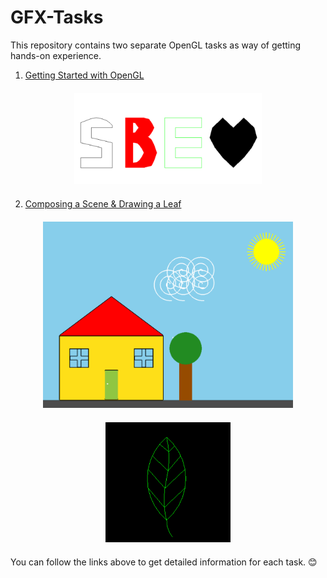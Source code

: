 # GFX-Tasks

This repository contains two separate OpenGL tasks as way of getting hands-on experience.  

1. [Getting Started with OpenGL](task-1/README.md)

<div style="text-align: center; margin: 20px;">
  <img src="https://github.com/Zoz-HF/GFX-Tasks/blob/main/task-1/img/output.png?raw=true" alt="System and biomedical engineering" width="300" height= auto>
</div>

2. [Composing a Scene & Drawing a Leaf](task-2/README.md)

<div style="text-align: center; margin: 20px;">
  <img src="https://github.com/Zoz-HF/GFX-Tasks/blob/main/task-2/img/Home_Scene.png?raw=true" alt="System and biomedical engineering" width="400" height= auto>
</div>  
<div style="text-align: center; margin: 20px;">
  <img src="https://github.com/Zoz-HF/GFX-Tasks/blob/main/task-2/img/Screenshot%202023-11-02%20190151.png?raw=true" alt="System and biomedical engineering" width="200" height= auto>
  </div>


You can follow the links above to get detailed information for each task. 😊

